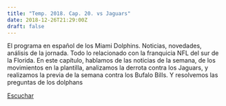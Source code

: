 ```yaml
---
title: "Temp. 2018. Cap. 20. vs Jaguars"
date: 2018-12-26T21:29:00Z
draft: false
---
```


El programa en español de los Miami Dolphins. Noticias, novedades, análisis de la jornada.
Todo lo relacionado con la franquicia NFL del sur de la Florida.
En este capítulo, hablamos de las noticias de la semana, de los movimientos en la plantilla, analizamos la derrota contra los Jaguars, y realizamos la previa de la semana contra los Bufalo Bills. Y resolvemos las preguntas de los dolphans

[Escuchar](https://www.ivoox.com/temp-2018-cap-20-vs-jaguars-audios-mp3_rf_31040683_1.html)
